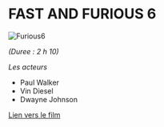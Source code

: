 # FAST AND FURIOUS 6

![Furious6](https://upload.wikimedia.org/wikipedia/en/f/fd/FastandFurious6-teaserposter.jpg)

*(Duree : 2 h 10)*

*Les acteurs*
* Paul Walker
* Vin Diesel
* Dwayne Johnson

[Lien vers le film](http://imdb.com/title/tt1905041)
